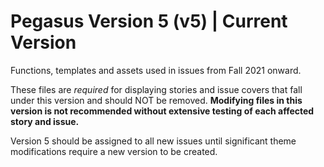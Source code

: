 # Pegasus Version 5 (v5) | Current Version

Functions, templates and assets used in issues from Fall 2021 onward.

These files are *required* for displaying stories and issue covers that fall under this version and should NOT be removed.  **Modifying files in this version is not recommended without extensive testing of each affected story and issue.**

Version 5 should be assigned to all new issues until significant theme modifications require a new version to be created.
